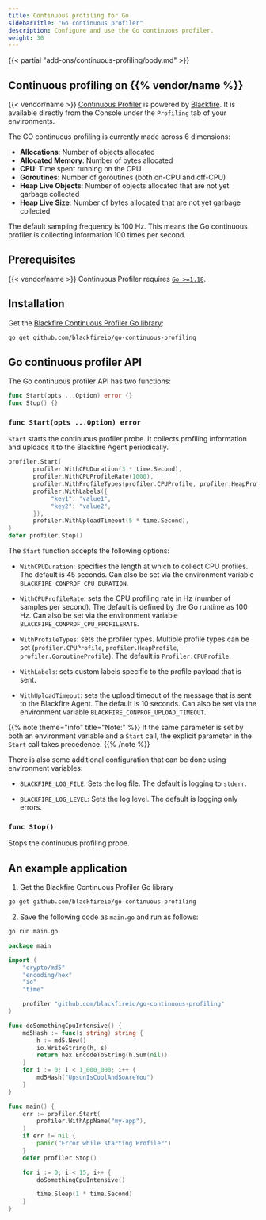 ```yaml
---
title: Continuous profiling for Go
sidebarTitle: "Go continuous profiler"
description: Configure and use the Go continuous profiler.
weight: 30
---
```


{{< partial "add-ons/continuous-profiling/body.md" >}}

## Continuous profiling on {{% vendor/name %}}

{{< vendor/name >}} [Continuous Profiler](./cont-prof.md) is powered by [Blackfire](../../../increase-observability/application-metrics/blackfire.md).
It is available directly from the Console under the `Profiling` tab of your environments.

The GO continuous profiling is currently made across 6 dimensions:
- **Allocations**: Number of objects allocated
- **Allocated Memory**: Number of bytes allocated
- **CPU**: Time spent running on the CPU
- **Goroutines**: Number of goroutines (both on-CPU and off-CPU)
- **Heap Live Objects**: Number of objects allocated that are not yet garbage collected
- **Heap Live Size**: Number of bytes allocated that are not yet garbage collected

The default sampling frequency is 100 Hz. This means the Go continuous profiler is
collecting information 100 times per second.

## Prerequisites

{{< vendor/name >}} Continuous Profiler requires [`Go >=1.18`](/languages/go.md).

## Installation

Get the [Blackfire Continuous Profiler Go library](https://github.com/blackfireio/go-continuous-profiling):

```bash
go get github.com/blackfireio/go-continuous-profiling
```

## Go continuous profiler API

The Go continuous profiler API has two functions:

```go
func Start(opts ...Option) error {}
func Stop() {}
```

### `func Start(opts ...Option) error`

`Start` starts the continuous profiler probe. It collects profiling information and uploads
it to the Blackfire Agent periodically.

```go
profiler.Start(
       profiler.WithCPUDuration(3 * time.Second),
       profiler.WithCPUProfileRate(1000),
       profiler.WithProfileTypes(profiler.CPUProfile, profiler.HeapProfile, profiler.GoroutineProfile),
       profiler.WithLabels({
            "key1": "value1",
            "key2": "value2",
       }),
       profiler.WithUploadTimeout(5 * time.Second),
)
defer profiler.Stop()
```

The `Start` function accepts the following options:

- `WithCPUDuration`: specifies the length at which to collect CPU profiles.
The default is 45 seconds. Can also be set via the environment variable `BLACKFIRE_CONPROF_CPU_DURATION`.

- `WithCPUProfileRate`: sets the CPU profiling rate in Hz (number of samples per second).
The default is defined by the Go runtime as 100 Hz. Can also be set via the environment
variable `BLACKFIRE_CONPROF_CPU_PROFILERATE`.

- `WithProfileTypes`: sets the profiler types. Multiple profile types can be set (`profiler.CPUProfile`, `profiler.HeapProfile`, `profiler.GoroutineProfile`).
The default is `Profiler.CPUProfile`.

- `WithLabels`: sets custom labels specific to the profile payload that is sent.

- `WithUploadTimeout`: sets the upload timeout of the message that is sent to the Blackfire Agent.
The default is 10 seconds. Can also be set via the environment variable `BLACKFIRE_CONPROF_UPLOAD_TIMEOUT`.

{{% note theme="info" title="Note:" %}}
If the same parameter is set by both an environment variable and a `Start` call, the explicit
parameter in the `Start` call takes precedence.
{{% /note %}}

There is also some additional configuration that can be done using environment variables:

- `BLACKFIRE_LOG_FILE`: Sets the log file. The default is logging to `stderr`.

- `BLACKFIRE_LOG_LEVEL`: Sets the log level. The default is logging only errors.

### `func Stop()`

Stops the continuous profiling probe.


## An example application

1. Get the Blackfire Continuous Profiler Go library

```bash
go get github.com/blackfireio/go-continuous-profiling
```

2. Save the following code as `main.go` and run as follows:

```bash
go run main.go
```

```go
package main

import (
	"crypto/md5"
	"encoding/hex"
	"io"
	"time"

	profiler "github.com/blackfireio/go-continuous-profiling"
)

func doSomethingCpuIntensive() {
	md5Hash := func(s string) string {
		h := md5.New()
		io.WriteString(h, s)
		return hex.EncodeToString(h.Sum(nil))
	}
	for i := 0; i < 1_000_000; i++ {
		md5Hash("UpsunIsCoolAndSoAreYou")
	}
}

func main() {
	err := profiler.Start(
		profiler.WithAppName("my-app"),
	)
	if err != nil {
		panic("Error while starting Profiler")
	}
	defer profiler.Stop()

	for i := 0; i < 15; i++ {
		doSomethingCpuIntensive()

		time.Sleep(1 * time.Second)
	}
}
```

